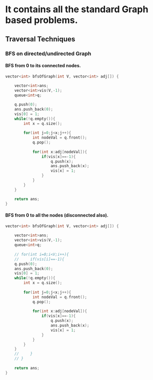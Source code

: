 # It contains all the standard Graph based problems.

## Traversal Techniques

### BFS on directed/undirected Graph

#### BFS from 0 to its connected nodes.

```c++
vector<int> bfsOfGraph(int V, vector<int> adj[]) {
        
    vector<int>ans;
    vector<int>vis(V,-1);
    queue<int>q;

    q.push(0);
    ans.push_back(0);
    vis[0] = 1;
    while(!q.empty()){
        int x = q.size();
        
        for(int j=0;j<x;j++){
            int nodeVal = q.front();
            q.pop();
            
            for(int x:adj[nodeVal]){
                if(vis[x]==-1){
                    q.push(x);
                    ans.push_back(x);
                    vis[x] = 1;
                }
            }
        }
    }

    return ans;
}
```

#### BFS from 0 to all the nodes (disconnected also).

```c++
vector<int> bfsOfGraph(int V, vector<int> adj[]) {
        
    vector<int>ans;
    vector<int>vis(V,-1);
    queue<int>q;
    
    // for(int i=0;i<V;i++){
    //     if(vis[i]==-1){
    q.push(0);
    ans.push_back(0);
    vis[0] = 1;
    while(!q.empty()){
        int x = q.size();
        
        for(int j=0;j<x;j++){
            int nodeVal = q.front();
            q.pop();
            
            for(int x:adj[nodeVal]){
                if(vis[x]==-1){
                    q.push(x);
                    ans.push_back(x);
                    vis[x] = 1;
                }
            }
        }
    }
    //     }
    // }
    
    return ans;
}
```
